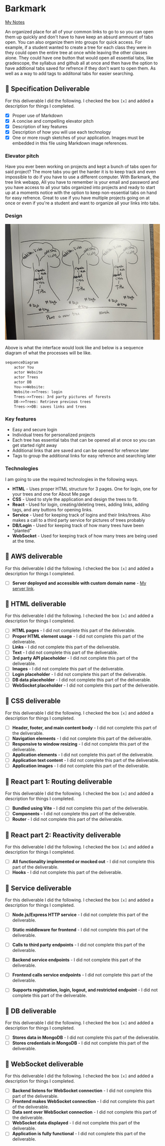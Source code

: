 # Barkmark

[My Notes](notes.md)

An organized place for all of your common links to go to so you can open them up quickly and don't have to have keep an absurd ammount of tabs open. You can also organize them into groups for quick access. For example, if a student wanted to create a tree for each class they were in they could open the entire tree at once while leaving the other classes alone. They could have one button that would open all essential tabs, like gradescope, the syllabus and github all at once and then have the option to have addtional tabs saved for refrence if they don't want to open them. As well as a way to add tags to additonal tabs for easier searching.

## 🚀 Specification Deliverable

For this deliverable I did the following. I checked the box `[x]` and added a description for things I completed.

- [x] Proper use of Markdown
- [x] A concise and compelling elevator pitch
- [x] Description of key features
- [x] Description of how you will use each technology
- [x] One or more rough sketches of your application. Images must be embedded in this file using Markdown image references.

### Elevator pitch

Have you ever been working on projects and kept a bunch of tabs open for said project? The more tabs you get the harder it is to keep track and even impossible to do if you have to use a different computer. With Barkmark, the tree link webapp, All you have to remember is your email and password and you have access to all your tabs organized into projects and ready to start up at a moments notice with the option to keep non-essential tabs on hand for easy refrence. Great to use if you have multiple projects going on at once or even if you're a student and want to organize all your links into tabs.

### Design

![Design image](barknotes.jpg)

Above is what the interface would look like and below is a sequence diagram of what the processes will be like. 

```mermaid
sequenceDiagram
    actor You
    actor Website
    actor Trees
    actor DB
    You->>Website:
    Website->>Trees: login
    Trees->>Trees: 3rd party pictures of forests
    DB->>Trees: Retrieve previous trees
    Trees->>DB: saves links and trees
```

### Key features

- Easy and secure login
- Individual trees for personalized projects
- Each tree has essential tabs that can be opened all at once so you can get started right away
- Additional links that are saved and can be opened for refrence later
- Tags to group the additional links for easy refrence and searching later

### Technologies

I am going to use the required technologies in the following ways.

- **HTML** - Uses proper HTML structure for 3 pages. One for login, one for your trees and one for About Me page
- **CSS** - Used to style the application and design the trees to fit.
- **React** - Used for login, creating/deleting trees, adding links, adding tags, and any buttons for opening links.
- **Service** - Used for keeping track of logins and their links/trees. Also makes a call to a third party service for pictures of trees probably
- **DB/Login** - Used for keeping track of how many trees have been "planted"
- **WebSocket** - Used for keeping track of how many trees are being used at the time.

## 🚀 AWS deliverable

For this deliverable I did the following. I checked the box `[x]` and added a description for things I completed.

- [ ] **Server deployed and accessible with custom domain name** - [My server link](https://yourdomainnamehere.click).

## 🚀 HTML deliverable

For this deliverable I did the following. I checked the box `[x]` and added a description for things I completed.

- [ ] **HTML pages** - I did not complete this part of the deliverable.
- [ ] **Proper HTML element usage** - I did not complete this part of the deliverable.
- [ ] **Links** - I did not complete this part of the deliverable.
- [ ] **Text** - I did not complete this part of the deliverable.
- [ ] **3rd party API placeholder** - I did not complete this part of the deliverable.
- [ ] **Images** - I did not complete this part of the deliverable.
- [ ] **Login placeholder** - I did not complete this part of the deliverable.
- [ ] **DB data placeholder** - I did not complete this part of the deliverable.
- [ ] **WebSocket placeholder** - I did not complete this part of the deliverable.

## 🚀 CSS deliverable

For this deliverable I did the following. I checked the box `[x]` and added a description for things I completed.

- [ ] **Header, footer, and main content body** - I did not complete this part of the deliverable.
- [ ] **Navigation elements** - I did not complete this part of the deliverable.
- [ ] **Responsive to window resizing** - I did not complete this part of the deliverable.
- [ ] **Application elements** - I did not complete this part of the deliverable.
- [ ] **Application text content** - I did not complete this part of the deliverable.
- [ ] **Application images** - I did not complete this part of the deliverable.

## 🚀 React part 1: Routing deliverable

For this deliverable I did the following. I checked the box `[x]` and added a description for things I completed.

- [ ] **Bundled using Vite** - I did not complete this part of the deliverable.
- [ ] **Components** - I did not complete this part of the deliverable.
- [ ] **Router** - I did not complete this part of the deliverable.

## 🚀 React part 2: Reactivity deliverable

For this deliverable I did the following. I checked the box `[x]` and added a description for things I completed.

- [ ] **All functionality implemented or mocked out** - I did not complete this part of the deliverable.
- [ ] **Hooks** - I did not complete this part of the deliverable.

## 🚀 Service deliverable

For this deliverable I did the following. I checked the box `[x]` and added a description for things I completed.

- [ ] **Node.js/Express HTTP service** - I did not complete this part of the deliverable.
- [ ] **Static middleware for frontend** - I did not complete this part of the deliverable.
- [ ] **Calls to third party endpoints** - I did not complete this part of the deliverable.
- [ ] **Backend service endpoints** - I did not complete this part of the deliverable.
- [ ] **Frontend calls service endpoints** - I did not complete this part of the deliverable.
- [ ] **Supports registration, login, logout, and restricted endpoint** - I did not complete this part of the deliverable.


## 🚀 DB deliverable

For this deliverable I did the following. I checked the box `[x]` and added a description for things I completed.

- [ ] **Stores data in MongoDB** - I did not complete this part of the deliverable.
- [ ] **Stores credentials in MongoDB** - I did not complete this part of the deliverable.

## 🚀 WebSocket deliverable

For this deliverable I did the following. I checked the box `[x]` and added a description for things I completed.

- [ ] **Backend listens for WebSocket connection** - I did not complete this part of the deliverable.
- [ ] **Frontend makes WebSocket connection** - I did not complete this part of the deliverable.
- [ ] **Data sent over WebSocket connection** - I did not complete this part of the deliverable.
- [ ] **WebSocket data displayed** - I did not complete this part of the deliverable.
- [ ] **Application is fully functional** - I did not complete this part of the deliverable.
